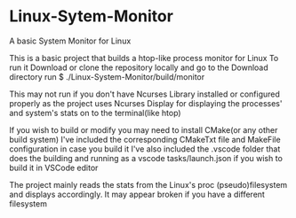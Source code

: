 # Linux-Sytem-Monitor
A basic System Monitor for Linux

This is a basic project that builds a htop-like process monitor for Linux
To run it Download or clone the repository locally and go to the Download directory
run
$ ./Linux-System-Monitor/build/monitor

This may not run if you don't have Ncurses Library installed or configured properly as the project uses Ncurses Display for displaying the processes' and system's stats on to the terminal(like htop)

If you wish to build or modify you may need to install CMake(or any other build system)
I've included the corresponding CMakeTxt file and MakeFile configuration in case you build it
I've also included the .vscode folder that does the building and running as a vscode tasks/launch.json if you wish to build it in VSCode editor

The project mainly reads the stats from the Linux's proc (pseudo)filesystem and displays accordingly. It may appear broken if you have a different filesystem 
